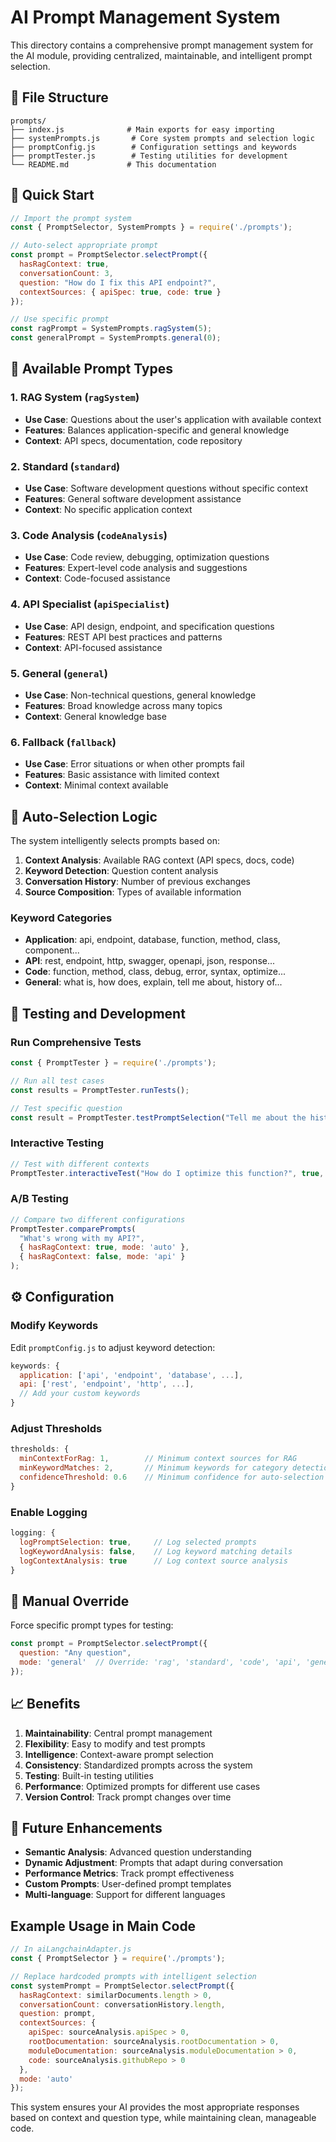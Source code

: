# AI Prompt Management System

This directory contains a comprehensive prompt management system for the AI module, providing centralized, maintainable, and intelligent prompt selection.

## 📁 File Structure

```
prompts/
├── index.js              # Main exports for easy importing
├── systemPrompts.js       # Core system prompts and selection logic
├── promptConfig.js        # Configuration settings and keywords
├── promptTester.js        # Testing utilities for development
└── README.md             # This documentation
```

## 🚀 Quick Start

```javascript
// Import the prompt system
const { PromptSelector, SystemPrompts } = require('./prompts');

// Auto-select appropriate prompt
const prompt = PromptSelector.selectPrompt({
  hasRagContext: true,
  conversationCount: 3,
  question: "How do I fix this API endpoint?",
  contextSources: { apiSpec: true, code: true }
});

// Use specific prompt
const ragPrompt = SystemPrompts.ragSystem(5);
const generalPrompt = SystemPrompts.general(0);
```

## 🎯 Available Prompt Types

### 1. **RAG System** (`ragSystem`)
- **Use Case**: Questions about the user's application with available context
- **Features**: Balances application-specific and general knowledge
- **Context**: API specs, documentation, code repository

### 2. **Standard** (`standard`)
- **Use Case**: Software development questions without specific context
- **Features**: General software development assistance
- **Context**: No specific application context

### 3. **Code Analysis** (`codeAnalysis`)
- **Use Case**: Code review, debugging, optimization questions
- **Features**: Expert-level code analysis and suggestions
- **Context**: Code-focused assistance

### 4. **API Specialist** (`apiSpecialist`)
- **Use Case**: API design, endpoint, and specification questions
- **Features**: REST API best practices and patterns
- **Context**: API-focused assistance

### 5. **General** (`general`)
- **Use Case**: Non-technical questions, general knowledge
- **Features**: Broad knowledge across many topics
- **Context**: General knowledge base

### 6. **Fallback** (`fallback`)
- **Use Case**: Error situations or when other prompts fail
- **Features**: Basic assistance with limited context
- **Context**: Minimal context available

## 🤖 Auto-Selection Logic

The system intelligently selects prompts based on:

1. **Context Analysis**: Available RAG context (API specs, docs, code)
2. **Keyword Detection**: Question content analysis
3. **Conversation History**: Number of previous exchanges
4. **Source Composition**: Types of available information

### Keyword Categories

- **Application**: api, endpoint, database, function, method, class, component...
- **API**: rest, endpoint, http, swagger, openapi, json, response...
- **Code**: function, method, class, debug, error, syntax, optimize...
- **General**: what is, how does, explain, tell me about, history of...

## 🧪 Testing and Development

### Run Comprehensive Tests
```javascript
const { PromptTester } = require('./prompts');

// Run all test cases
const results = PromptTester.runTests();

// Test specific question
const result = PromptTester.testPromptSelection("Tell me about the history of Earth");
```

### Interactive Testing
```javascript
// Test with different contexts
PromptTester.interactiveTest("How do I optimize this function?", true, 2);
```

### A/B Testing
```javascript
// Compare two different configurations
PromptTester.comparePrompts(
  "What's wrong with my API?",
  { hasRagContext: true, mode: 'auto' },
  { hasRagContext: false, mode: 'api' }
);
```

## ⚙️ Configuration

### Modify Keywords
Edit `promptConfig.js` to adjust keyword detection:

```javascript
keywords: {
  application: ['api', 'endpoint', 'database', ...],
  api: ['rest', 'endpoint', 'http', ...],
  // Add your custom keywords
}
```

### Adjust Thresholds
```javascript
thresholds: {
  minContextForRag: 1,        // Minimum context sources for RAG
  minKeywordMatches: 2,       // Minimum keywords for category detection
  confidenceThreshold: 0.6    // Minimum confidence for auto-selection
}
```

### Enable Logging
```javascript
logging: {
  logPromptSelection: true,     // Log selected prompts
  logKeywordAnalysis: false,    // Log keyword matching details
  logContextAnalysis: true      // Log context source analysis
}
```

## 🔧 Manual Override

Force specific prompt types for testing:

```javascript
const prompt = PromptSelector.selectPrompt({
  question: "Any question",
  mode: 'general'  // Override: 'rag', 'standard', 'code', 'api', 'general', 'fallback'
});
```

## 📈 Benefits

1. **Maintainability**: Central prompt management
2. **Flexibility**: Easy to modify and test prompts
3. **Intelligence**: Context-aware prompt selection
4. **Consistency**: Standardized prompts across the system
5. **Testing**: Built-in testing utilities
6. **Performance**: Optimized prompts for different use cases
7. **Version Control**: Track prompt changes over time

## 🔮 Future Enhancements

- **Semantic Analysis**: Advanced question understanding
- **Dynamic Adjustment**: Prompts that adapt during conversation
- **Performance Metrics**: Track prompt effectiveness
- **Custom Prompts**: User-defined prompt templates
- **Multi-language**: Support for different languages

## Example Usage in Main Code

```javascript
// In aiLangchainAdapter.js
const { PromptSelector } = require('./prompts');

// Replace hardcoded prompts with intelligent selection
const systemPrompt = PromptSelector.selectPrompt({
  hasRagContext: similarDocuments.length > 0,
  conversationCount: conversationHistory.length,
  question: prompt,
  contextSources: {
    apiSpec: sourceAnalysis.apiSpec > 0,
    rootDocumentation: sourceAnalysis.rootDocumentation > 0,
    moduleDocumentation: sourceAnalysis.moduleDocumentation > 0,
    code: sourceAnalysis.githubRepo > 0
  },
  mode: 'auto'
});
```

This system ensures your AI provides the most appropriate responses based on context and question type, while maintaining clean, manageable code.
